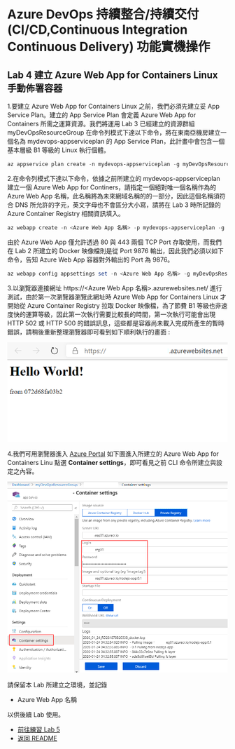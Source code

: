 # Azure DevOps 持續整合/持續交付 (CI/CD,Continuous Integration Continuous Delivery) 功能實機操作

## Lab 4 建立 Azure Web App for Containers Linux 手動佈署容器

1.要建立 Azure Web App for Containers Linux 之前，我們必須先建立妥 App Service Plan。建立的 App Service Plan 會定義 Azure Web App for Containers 所需之運算資源。我們將運用 Lab 3 已經建立的資源群組 myDevOpsResourceGroup 在命令列模式下達以下命令，將在東南亞機房建立一個名為 mydevops-appserviceplan 的 App Service Plan，此計畫中會包含一個基本層級 B1 等級的 Linux 執行個體。

```powershell
az appservice plan create -n mydevops-appserviceplan -g myDevOpsResourceGroup --is-linux -l southeastasia --sku B1 --number-of-workers 1
```

2.在命令列模式下達以下命令，依據之前所建立的 mydevops-appserviceplan 建立一個 Azure Web App for Continers，請指定一個絕對唯一個名稱作為的 Azure Web App 名稱，此名稱將為未來網域名稱的的一部分，因此這個名稱須符合 DNS 所允許的字元，英文字母也不會區分大小寫，請將在 Lab 3 時所記錄的 Azure Container Registry 相關資訊填入。

```powershell
az webapp create -n <Azure Web App 名稱> -p mydevops-appserviceplan -g myDevOpsResourceGroup -i <ACR 名稱>.azurecr.io/nodejs-app:0.1 -s <ACR 管理帳號> -w <ACR 管理密碼>
```

由於 Azure Web App 僅允許透過 80 與 443 兩個 TCP Port 存取使用，而我們在 Lab 2 所建立的 Docker 映像檔則是從 Port 9876 輸出，因此我們必須以如下命令，告知 Azure Web App 容器對外輸出的 Port 為 9876。

```powershell
az webapp config appsettings set -n <Azure Web App 名稱> -g myDevOpsResourceGroup --settings WEBSITES_PORT=9876
```

3.以瀏覽器連接網址 https://<Azure Web App 名稱>.azurewebsites.net/ 進行測試，由於第一次瀏覽器瀏覽此網址時 Azure Web App for Containers Linux 才開始從 Azure Container Registry 拉取 Docker 映像檔，為了節費 B1 等級也非速度快的運算等級，因此第一次執行需要比較長的時間，第一次執行可能會出現 HTTP 502 或 HTTP 500 的錯誤訊息，這些都是容器尚未載入完成所產生的暫時錯誤，請稍後重新整理瀏覽器即可看到如下順利執行的畫面 :

![以瀏覽器測試 Azure Web App URL](./images/browser3.png)

4.我們可用瀏覽器進入 [Azure Portal](https://portal.azure.com) 如下圖進入所建立的 Azure Web App for Containers Linu 點選 **Container settings**，即可看見之前 CLI 命令所建立與設定之內容。

![以瀏覽器進入 Azure Portal 驗證](./images/webapp.png)
 
請保留本 Lab 所建立之環境，並記錄

* Azure Web App 名稱

以供後續 Lab 使用。

* [前往練習 Lab 5](Labs-05.md)
* [返回 README](README.md)
